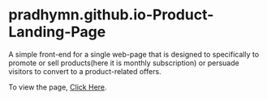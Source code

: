# pradhymn.github.io-Product-Landing-Page
A simple front-end for a single web-page that is designed to specifically to promote or sell products(here it is monthly subscription) or persuade visitors to convert to a product-related offers.

To view the page, [Click Here](https://github.com/Pradhyumn16/pradhymn.github.io-Product-Landing-Page/blob/main/index.html).


